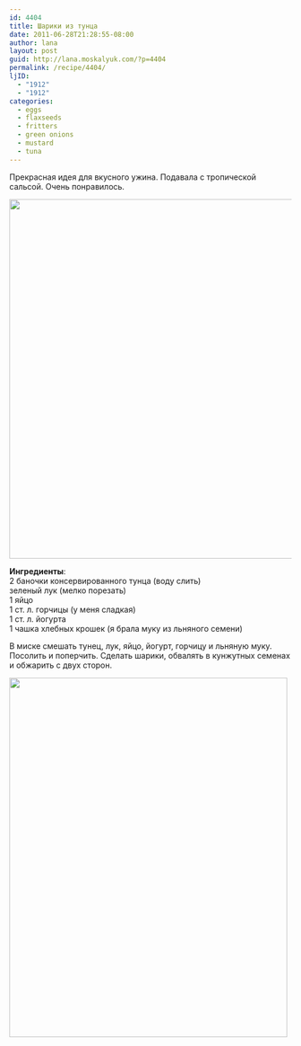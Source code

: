 ```yaml
---
id: 4404
title: Шарики из тунца
date: 2011-06-28T21:28:55-08:00
author: lana
layout: post
guid: http://lana.moskalyuk.com/?p=4404
permalink: /recipe/4404/
ljID:
  - "1912"
  - "1912"
categories:
  - eggs
  - flaxseeds
  - fritters
  - green onions
  - mustard
  - tuna
---
```

Прекрасная идея для вкусного ужина. Подавала с тропической сальсой. Очень понравилось.

<img loading="lazy" class="alignnone" title="tuna balls" src="http://farm6.static.flickr.com/5119/5879515047_8e54f5f157_z.jpg" alt="" width="628" height="640" /> 

**Ингредиенты**:  
2 баночки консервированного тунца (воду слить)  
зеленый лук (мелко порезать)  
1 яйцо  
1 ст. л. горчицы (у меня сладкая)  
1 ст. л. йогурта  
1 чашка хлебных крошек (я брала муку из льняного семени)

В миске смешать тунец, лук, яйцо, йогурт, горчицу и льняную муку.  
Посолить и поперчить. Сделать шарики, обвалять в кунжутных семенах и обжарить с двух сторон.

<img loading="lazy" class="alignnone" title="tuna balls" src="http://farm6.static.flickr.com/5119/5880080312_f2dbae6ac1_z.jpg" alt="" width="496" height="640" />